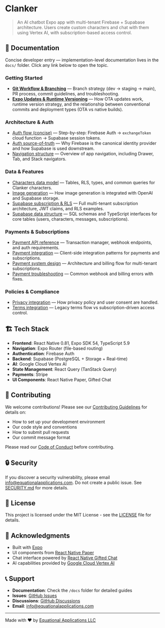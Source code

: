 # Clanker

> An AI chatbot Expo app with multi-tenant Firebase + Supabase architecture. Users create custom characters and chat with them using Vertex AI, with subscription-based access control.

## 📖 Documentation

Concise developer entry — implementation-level documentation lives in the `docs/` folder. Click any link below to open the topic.

### Getting Started

- **[Git Workflow & Branching](docs/GIT_WORKFLOW.md)** — Branch strategy (dev → staging → main), PR process, commit guidelines, and troubleshooting.
- **[Expo Updates & Runtime Versioning](docs/EXPO_UPDATES.md)** — How OTA updates work, runtime version strategy, and the relationship between conventional commits and deployment types (OTA vs native builds).

### Architecture & Auth

- [Auth flow (concise)](docs/AUTH_FLOW.md) — Step-by-step: Firebase Auth → `exchangeToken` cloud function → Supabase session tokens.
- [Auth source-of-truth](docs/AUTH_SOURCE_OF_TRUTH.md) — Why Firebase is the canonical identity provider and how Supabase is used downstream.
- [Navigation structure](docs/NAVIGATION.md) — Overview of app navigation, including Drawer, Tab, and Stack navigators.

### Data & Features

- [Characters data model](docs/CHARACTERS.md) — Tables, RLS, types, and common queries for Clanker characters.
- [Image generation](docs/IMAGE_GENERATION.md) — How image generation is integrated with OpenAI and Supabase storage.
- [Supabase subscription & RLS](docs/SUPABASE_AUTH.md) — Full multi-tenant subscription architecture, JWT claims, and RLS examples.
- [Supabase data structure](docs/SUPABASE_DATA_STRUCTURE.md) — SQL schemas and TypeScript interfaces for core tables (users, characters, messages, subscriptions).

### Payments & Subscriptions

- [Payment API reference](docs/PAYMENT_API.md) — Transaction manager, webhook endpoints, and auth requirements.
- [Payment integration](docs/PAYMENT_INTEGRATION.md) — Client-side integration patterns for payments and subscriptions.
- [Payment system design](docs/PAYMENT_SYSTEM.md) — Architecture and billing flow for multi-tenant subscriptions.
- [Payment troubleshooting](docs/PAYMENT_TROUBLESHOOTING.md) — Common webhook and billing errors with fixes.

### Policies & Compliance

- [Privacy integration](docs/PRIVACY_INTEGRATION.md) — How privacy policy and user consent are handled.
- [Terms integration](docs/TERMS_INTEGRATION.md) — Legacy terms flow vs subscription-driven access control.

## 🏗️ Tech Stack

- **Frontend**: React Native 0.81, Expo SDK 54, TypeScript 5.9
- **Navigation**: Expo Router (file-based routing)
- **Authentication**: Firebase Auth
- **Backend**: Supabase (PostgreSQL + Storage + Real-time)
- **AI**: Google Cloud Vertex AI
- **State Management**: React Query (TanStack Query)
- **Payments**: Stripe
- **UI Components**: React Native Paper, Gifted Chat

## 🤝 Contributing

We welcome contributions! Please see our [Contributing Guidelines](CONTRIBUTING.md) for details on:

- How to set up your development environment
- Our code style and conventions
- How to submit pull requests
- Our commit message format

Please read our [Code of Conduct](CODE_OF_CONDUCT.md) before contributing.

## 🔒 Security

If you discover a security vulnerability, please email [info@equationalapplications.com](mailto:info@equationalapplications.com). Do not create a public issue. See [SECURITY.md](SECURITY.md) for more details.

## 📄 License

This project is licensed under the MIT License - see the [LICENSE](LICENSE) file for details.

## 🙏 Acknowledgments

- Built with [Expo](https://expo.dev/)
- UI components from [React Native Paper](https://reactnativepaper.com/)
- Chat interface powered by [React Native Gifted Chat](https://github.com/FaridSafi/react-native-gifted-chat)
- AI capabilities provided by [Google Cloud Vertex AI](https://cloud.google.com/vertex-ai)

## 📞 Support

- **Documentation**: Check the `/docs` folder for detailed guides
- **Issues**: [GitHub Issues](https://github.com/equationalapplications/clanker/issues)
- **Discussions**: [GitHub Discussions](https://github.com/equationalapplications/clanker/discussions)
- **Email**: [info@equationalapplications.com](mailto:info@equationalapplications.com)

---

Made with ❤️ by [Equational Applications LLC](https://equationalapplications.com)
